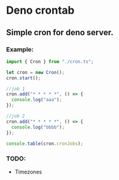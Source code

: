 # Deno crontab

## Simple cron for deno server.


### Example:


```ts
import { Cron } from "./cron.ts";

let cron = new Cron();
cron.start();

//job 1
cron.add("* * * * *", () => {
  console.log("aaa");
});

//job 2
cron.add("* * * * *", () => {
  console.log("bbbb");
});

console.table(cron.cronJobs);
```

### TODO:
- Timezones